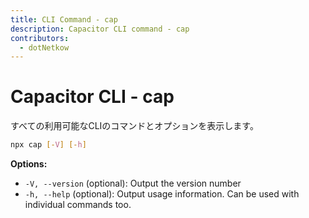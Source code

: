 ```yaml
---
title: CLI Command - cap
description: Capacitor CLI command - cap
contributors:
  - dotNetkow
---
```


# Capacitor CLI - cap

すべての利用可能なCLIのコマンドとオプションを表示します。

```bash
npx cap [-V] [-h]
```

<strong>Options:</strong>
- `-V, --version` (optional): Output the version number
- `-h, --help` (optional): Output usage information. Can be used with individual commands too.
